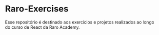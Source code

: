 # Raro-Exercises

Esse repositório é destinado aos exercícios e projetos realizados ao longo do curso de React da Raro Academy. 
